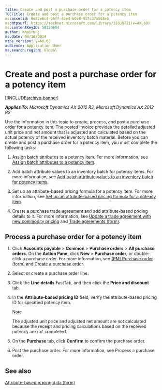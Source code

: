 ```yaml
---
title: Create and post a purchase order for a potency item
TOCTitle: Create and post a purchase order for a potency item
ms:assetid: 0e57e6c4-0bff-46e4-b0e8-957c37a568e6
ms:mtpsurl: https://technet.microsoft.com/library/JJ838721(v=AX.60)
ms:contentKeyID: 50120604
author: Khairunj
ms.date: 04/18/2014
mtps_version: v=AX.60
audience: Application User
ms.search.region: Global
---
```


# Create and post a purchase order for a potency item 


[!INCLUDE[archive-banner](includes/archive-banner.md)]


_**Applies To:** Microsoft Dynamics AX 2012 R3, Microsoft Dynamics AX 2012 R2_

Use the information in this topic to create, process, and post a purchase order for a potency item. The posted invoice provides the detailed adjusted unit price and net amount that is adjusted and calculated based on the actual potency of the received inventory batch material. Before you can create and post a purchase order for a potency item, you must complete the following tasks:

1.  Assign batch attributes to a potency item. For more information, see [Assign batch attributes to a potency item](assign-batch-attributes-to-a-potency-item.md).

2.  Add batch attribute values to an inventory batch for potency items. For more information, see [Add batch attribute values to an inventory batch for potency items](add-batch-attribute-values-to-an-inventory-batch-for-potency-items.md).

3.  Set up an attribute-based pricing formula for a potency item. For more information, see [Set up an attribute-based pricing formula for a potency item](set-up-an-attribute-based-pricing-formula-for-a-potency-item.md).

4.  Create a purchase trade agreement and add attribute-based pricing details to it. For more information, see [Update a trade agreement with new commodity pricing](update-a-trade-agreement-with-new-commodity-pricing.md) and [Trade agreements (form)](https://technet.microsoft.com/library/aa499393\(v=ax.60\)).

## Process a purchase order for a potency item

1.  Click **Accounts payable** \> **Common** \> **Purchase orders** \> **All purchase orders**. On the **Action Pane**, click **New** \> **Purchase order**, or double-click a purchase order. For more information, see [(PM) Purchase order (form)](https://technet.microsoft.com/library/hh328589\(v=ax.60\)) and [Create a purchase order](create-a-purchase-order.md).

2.  Select or create a purchase order line.

3.  Click the **Line details** FastTab, and then click the **Price and discount** tab.

4.  In the **Attribute-based pricing ID** field, verify the attribute-based pricing ID for specified potency item.
    

    > [!NOTE]
    > <P>The adjusted unit price and adjusted net amount are not calculated because the receipt and pricing calculations based on the received potency are not completed.</P>



5.  On the **Purchase** tab, click **Confirm** to confirm the purchase order.

6.  Post the purchase order. For more information, see Process a purchase order.

## See also

[Attribute-based pricing data (form)](https://technet.microsoft.com/library/jj838766\(v=ax.60\))

  



